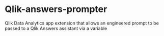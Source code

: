 # Qlik-answers-prompter
Qlik Data Analytics app extension that allows an engineered prompt to be passed to a Qlik Answers assistant via a variable
